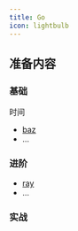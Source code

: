 ```yaml
---
title: Go
icon: lightbulb
---
```


## 准备内容

### 基础

时间




- [baz](bar/baz.md)
- ...

### 进阶


- [ray](foo/ray.md)
- ...


### 实战